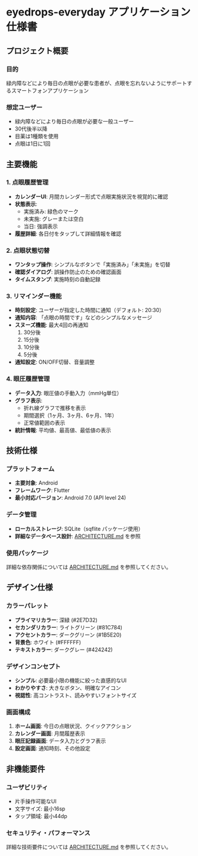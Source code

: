 # eyedrops-everyday アプリケーション仕様書

## プロジェクト概要

### 目的
緑内障などにより毎日の点眼が必要な患者が、点眼を忘れないようにサポートするスマートフォンアプリケーション

### 想定ユーザー
- 緑内障などにより毎日の点眼が必要な一般ユーザー
- 30代後半以降
- 目薬は1種類を使用
- 点眼は1日に1回

## 主要機能

### 1. 点眼履歴管理
- **カレンダーUI**: 月間カレンダー形式で点眼実施状況を視覚的に確認
- **状態表示**: 
  - 実施済み: 緑色のマーク
  - 未実施: グレーまたは空白
  - 当日: 強調表示
- **履歴詳細**: 各日付をタップして詳細情報を確認

### 2. 点眼状態切替
- **ワンタップ操作**: シンプルなボタンで「実施済み」「未実施」を切替
- **確認ダイアログ**: 誤操作防止のための確認画面
- **タイムスタンプ**: 実施時刻の自動記録

### 3. リマインダー機能
- **時刻設定**: ユーザーが指定した時間に通知（デフォルト: 20:30）
- **通知内容**: 「点眼の時間です」などのシンプルなメッセージ
- **スヌーズ機能**: 最大4回の再通知
  1. 30分後
  2. 15分後
  3. 10分後
  4. 5分後
- **通知設定**: ON/OFF切替、音量調整

### 4. 眼圧履歴管理
- **データ入力**: 眼圧値の手動入力（mmHg単位）
- **グラフ表示**: 
  - 折れ線グラフで推移を表示
  - 期間選択（1ヶ月、3ヶ月、6ヶ月、1年）
  - 正常値範囲の表示
- **統計情報**: 平均値、最高値、最低値の表示

## 技術仕様

### プラットフォーム
- **主要対象**: Android
- **フレームワーク**: Flutter
- **最小対応バージョン**: Android 7.0 (API level 24)

### データ管理
- **ローカルストレージ**: SQLite（sqflite パッケージ使用）
- **詳細なデータベース設計**: [ARCHITECTURE.md](ARCHITECTURE.md#データベース設計) を参照

### 使用パッケージ
詳細な依存関係については [ARCHITECTURE.md](ARCHITECTURE.md#依存関係管理) を参照してください。

## デザイン仕様

### カラーパレット
- **プライマリカラー**: 深緑 (#2E7D32)
- **セカンダリカラー**: ライトグリーン (#81C784)
- **アクセントカラー**: ダークグリーン (#1B5E20)
- **背景色**: ホワイト (#FFFFFF)
- **テキストカラー**: ダークグレー (#424242)

### デザインコンセプト
- **シンプル**: 必要最小限の機能に絞った直感的なUI
- **わかりやすさ**: 大きなボタン、明確なアイコン
- **視認性**: 高コントラスト、読みやすいフォントサイズ

### 画面構成
1. **ホーム画面**: 今日の点眼状況、クイックアクション
2. **カレンダー画面**: 月間履歴表示
3. **眼圧記録画面**: データ入力とグラフ表示
4. **設定画面**: 通知時刻、その他設定

## 非機能要件

### ユーザビリティ
- 片手操作可能なUI
- 文字サイズ: 最小16sp
- タップ領域: 最小44dp

### セキュリティ・パフォーマンス
詳細な技術要件については [ARCHITECTURE.md](ARCHITECTURE.md#セキュリティ考慮事項) を参照してください。
